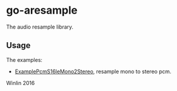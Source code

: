 # go-aresample

The audio resample library.

## Usage

The examples:

* [ExamplePcmS16leMono2Stereo](aresample/aresample_test.go), resample mono to stereo pcm.

Winlin 2016
